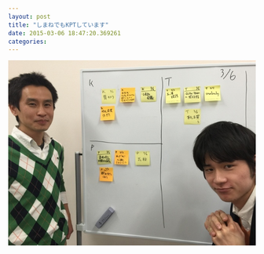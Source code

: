 ```yaml
---
layout: post
title: "しまねでもKPTしています"
date: 2015-03-06 18:47:20.369261
categories: 
---
```


![KPT](/assets/images/201503/IMG_4146.JPG)



